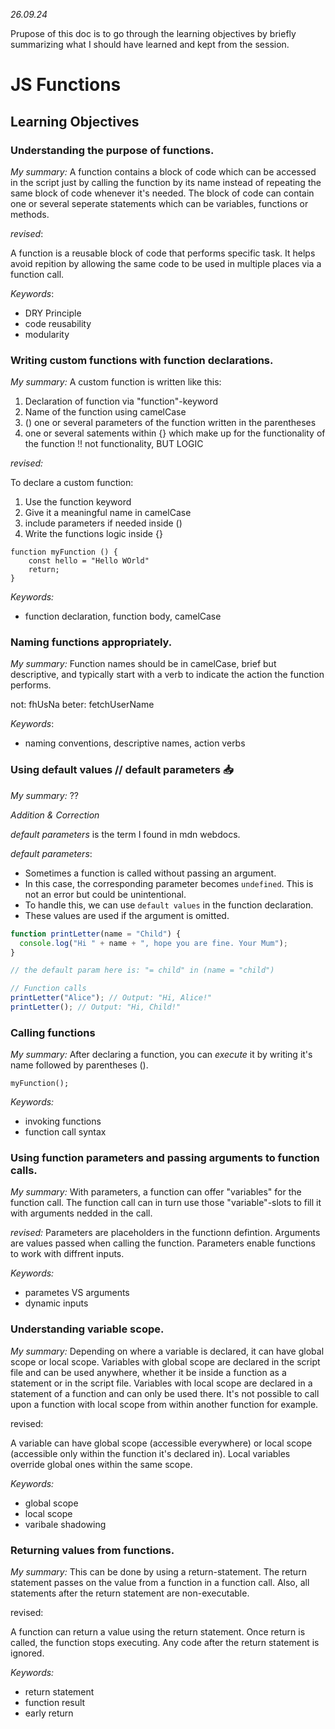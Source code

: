 _26.09.24_

Prupose of this doc is to go through the learning objectives by briefly summarizing what I should have learned and kept from the session.

# JS Functions

## Learning Objectives

### Understanding the purpose of functions.

_My summary:_
A function contains a block of code which can be accessed in the script just by calling the function by its name instead of repeating the same block of code whenever it's needed. The block of code can contain one or several seperate statements which can be variables, functions or methods.

_revised_:

A function is a reusable block of code that performs specific task. It helps avoid repition by allowing the same code to be used in multiple places via a function call.

_Keywords_:

- DRY Principle
- code reusability
- modularity

### Writing custom functions with function declarations.

_My summary:_
A custom function is written like this:

1. Declaration of function via "function"-keyword
2. Name of the function using camelCase
3. () one or several parameters of the function written in the parentheses
4. one or several satements within {} which make up for the functionality of the function !! not functionality, BUT LOGIC

_revised:_

To declare a custom function:

1. Use the function keyword
2. Give it a meaningful name in camelCase
3. include parameters if needed inside ()
4. Write the functions logic inside {}

```JS
function myFunction () {
    const hello = "Hello WOrld"
    return;
}
```

_Keywords:_

- function declaration, function body, camelCase

### Naming functions appropriately.

_My summary:_
Function names should be in camelCase, brief but descriptive, and typically start with a verb to indicate the action the function performs.

not: fhUsNa
beter: fetchUserName

_Keywords_:

- naming conventions, descriptive names, action verbs

### Using default values // default parameters 📥

_My summary:_
??

_Addition & Correction_

_default parameters_ is the term I found in mdn webdocs.

_default parameters_:

- Sometimes a function is called without passing an argument.
- In this case, the corresponding parameter becomes `undefined`. This is not an error but could be unintentional.
- To handle this, we can use `default values` in the function declaration.
- These values are used if the argument is omitted.

```js
function printLetter(name = "Child") {
  console.log("Hi " + name + ", hope you are fine. Your Mum");
}

// the default param here is: "= child" in (name = "child")

// Function calls
printLetter("Alice"); // Output: "Hi, Alice!"
printLetter(); // Output: "Hi, Child!"
```

### Calling functions

_My summary:_
After declaring a function, you can _execute_ it by writing it's name followed by parentheses ().

```JS
myFunction();
```

_Keywords:_

- invoking functions
- function call syntax

### Using function parameters and passing arguments to function calls.

_My summary:_
With parameters, a function can offer "variables" for the function call. The function call can in turn use those "variable"-slots to fill it with arguments nedded in the call.

_revised:_
Parameters are placeholders in the functionn defintion. Arguments are values passed when calling the function. Parameters enable functions to work with diffrent inputs.

_Keywords:_

- parametes VS arguments
- dynamic inputs

### Understanding variable scope.

_My summary:_
Depending on where a variable is declared, it can have global scope or local scope.
Variables with global scope are declared in the script file and can be used anywhere, whether it be inside a function as a statement or in the script file.
Variables with local scope are declared in a statement of a function and can only be used there. It's not possible to call upon a function with local scope from within another function for example.

revised:

A variable can have global scope (accessible everywhere) or local scope (accessible only within the function it's declared in). Local variables override global ones within the same scope.

_Keywords:_

- global scope
- local scope
- varibale shadowing

### Returning values from functions.

_My summary:_
This can be done by using a return-statement.
The return statement passes on the value from a function in a function call.
Also, all statements after the return statement are non-executable.

revised:

A function can return a value using the return statement. Once return is called, the function stops executing. Any code after the return statement is ignored.

_Keywords:_

- return statement
- function result
- early return

